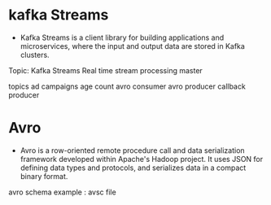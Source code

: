 # kafka Streams
- Kafka Streams is a client library for building applications and microservices, where the input and output data are stored in Kafka clusters.

Topic: Kafka Streams Real time stream processing master

topics
ad campaigns
age count
avro consumer
avro producer
callback producer

# Avro
- Avro is a row-oriented remote procedure call and data serialization framework developed within Apache's Hadoop project. It uses JSON for defining data types and protocols, and serializes data in a compact binary format.

avro schema
example : avsc file




